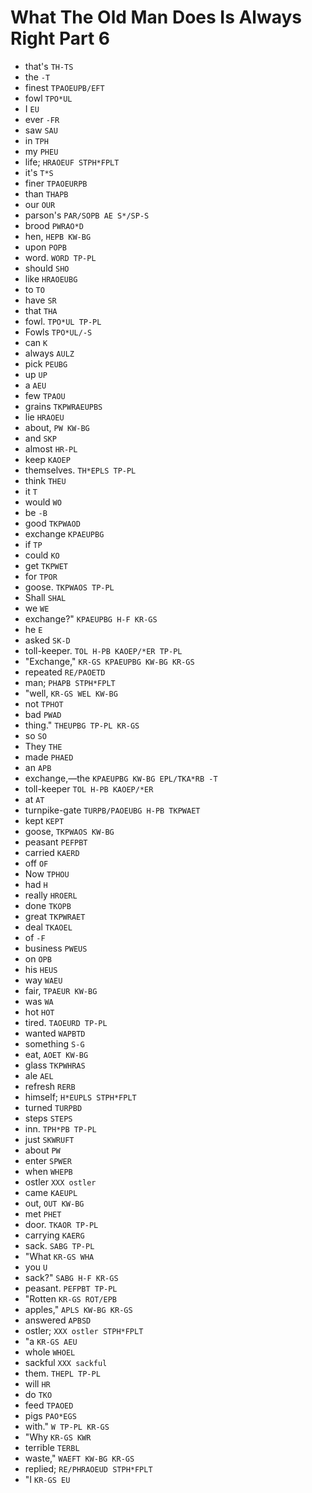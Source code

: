 # What The Old Man Does Is Always Right Part 6

* that's `TH-TS`
* the `-T`
* finest `TPAOEUPB/EFT`
* fowl `TPO*UL`
* I `EU`
* ever `-FR`
* saw `SAU`
* in `TPH`
* my `PHEU`
* life; `HRAOEUF STPH*FPLT`
* it's `T*S`
* finer `TPAOEURPB`
* than `THAPB`
* our `OUR`
* parson's `PAR/SOPB AE S*/SP-S`
* brood `PWRAO*D`
* hen, `HEPB KW-BG`
* upon `POPB`
* word. `WORD TP-PL`
* should `SHO`
* like `HRAOEUBG`
* to `TO`
* have `SR`
* that `THA`
* fowl. `TPO*UL TP-PL`
* Fowls `TPO*UL/-S`
* can `K`
* always `AULZ`
* pick `PEUBG`
* up `UP`
* a `AEU`
* few `TPAOU`
* grains `TKPWRAEUPBS`
* lie `HRAOEU`
* about, `PW KW-BG`
* and `SKP`
* almost `HR-PL`
* keep `KAOEP`
* themselves. `TH*EPLS TP-PL`
* think `THEU`
* it `T`
* would `WO`
* be `-B`
* good `TKPWAOD`
* exchange `KPAEUPBG`
* if `TP`
* could `KO`
* get `TKPWET`
* for `TPOR`
* goose. `TKPWAOS TP-PL`
* Shall `SHAL`
* we `WE`
* exchange?" `KPAEUPBG H-F KR-GS`
* he `E`
* asked `SK-D`
* toll-keeper. `TOL H-PB KAOEP/*ER TP-PL`
* "Exchange," `KR-GS KPAEUPBG KW-BG KR-GS`
* repeated `RE/PAOETD`
* man; `PHAPB STPH*FPLT`
* "well, `KR-GS WEL KW-BG`
* not `TPHOT`
* bad `PWAD`
* thing." `THEUPBG TP-PL KR-GS`
* so `SO`
* They `THE`
* made `PHAED`
* an `APB`
* exchange,—the `KPAEUPBG KW-BG EPL/TKA*RB -T`
* toll-keeper `TOL H-PB KAOEP/*ER`
* at `AT`
* turnpike-gate `TURPB/PAOEUBG H-PB TKPWAET`
* kept `KEPT`
* goose, `TKPWAOS KW-BG`
* peasant `PEFPBT`
* carried `KAERD`
* off `OF`
* Now `TPHOU`
* had `H`
* really `HROERL`
* done `TKOPB`
* great `TKPWRAET`
* deal `TKAOEL`
* of `-F`
* business `PWEUS`
* on `OPB`
* his `HEUS`
* way `WAEU`
* fair, `TPAEUR KW-BG`
* was `WA`
* hot `HOT`
* tired. `TAOEURD TP-PL`
* wanted `WAPBTD`
* something `S-G`
* eat, `AOET KW-BG`
* glass `TKPWHRAS`
* ale `AEL`
* refresh `RERB`
* himself; `H*EUPLS STPH*FPLT`
* turned `TURPBD`
* steps `STEPS`
* inn. `TPH*PB TP-PL`
* just `SKWRUFT`
* about `PW`
* enter `SPWER`
* when `WHEPB`
* ostler `XXX ostler`
* came `KAEUPL`
* out, `OUT KW-BG`
* met `PHET`
* door. `TKAOR TP-PL`
* carrying `KAERG`
* sack. `SABG TP-PL`
* "What `KR-GS WHA`
* you `U`
* sack?" `SABG H-F KR-GS`
* peasant. `PEFPBT TP-PL`
* "Rotten `KR-GS ROT/EPB`
* apples," `APLS KW-BG KR-GS`
* answered `APBSD`
* ostler; `XXX ostler STPH*FPLT`
* "a `KR-GS AEU`
* whole `WHOEL`
* sackful `XXX sackful`
* them. `THEPL TP-PL`
* will `HR`
* do `TKO`
* feed `TPAOED`
* pigs `PAO*EGS`
* with." `W TP-PL KR-GS`
* "Why `KR-GS KWR`
* terrible `TERBL`
* waste," `WAEFT KW-BG KR-GS`
* replied; `RE/PHRAOEUD STPH*FPLT`
* "I `KR-GS EU`
